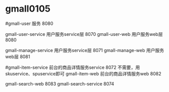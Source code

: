 # gmall0105
#gmall-user 服务 8080

gmall-user-service 用户服务service层 8070
gmall-user-web 用户服务web层 8080

gmall-manage-service 用户服务service层 8071
gmall-manage-web 用户服务web层 8081

#gmall-item-service 前台的商品详情服务service 8072 不需要，用skuservice、spuservice即可
gmall-item-web 前台的商品详情服务web 8082


gmall-search-web  8083
gmall-search-service 8074